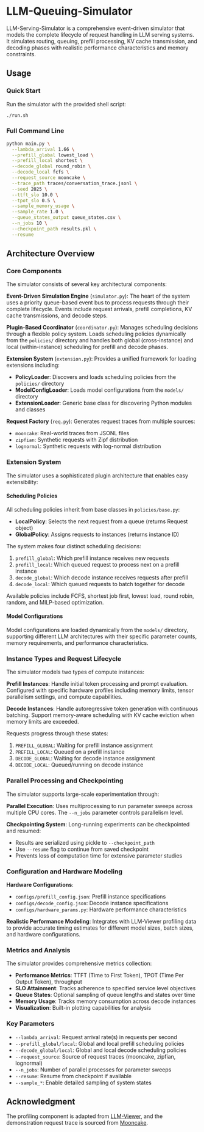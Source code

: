 # LLM-Queuing-Simulator

LLM-Serving-Simulator is a comprehensive event-driven simulator that models the complete lifecycle of request handling in LLM serving systems. It simulates routing, queuing, prefill processing, KV cache transmission, and decoding phases with realistic performance characteristics and memory constraints.

## Usage

### Quick Start

Run the simulator with the provided shell script:
```bash
./run.sh
```

### Full Command Line

```bash
python main.py \
  --lambda_arrival 1.66 \
  --prefill_global lowest_load \
  --prefill_local shortest \
  --decode_global round_robin \
  --decode_local fcfs \
  --request_source mooncake \
  --trace_path traces/conversation_trace.jsonl \
  --seed 2025 \
  --ttft_slo 10.0 \
  --tpot_slo 0.5 \
  --sample_memory_usage \
  --sample_rate 1.0 \
  --queue_states_output queue_states.csv \
  --n_jobs 10 \
  --checkpoint_path results.pkl \
  --resume
```

## Architecture Overview

### Core Components

The simulator consists of several key architectural components:

**Event-Driven Simulation Engine** (`simulator.py`): The heart of the system uses a priority queue-based event bus to process requests through their complete lifecycle. Events include request arrivals, prefill completions, KV cache transmissions, and decode steps.

**Plugin-Based Coordinator** (`coordinator.py`): Manages scheduling decisions through a flexible policy system. Loads scheduling policies dynamically from the `policies/` directory and handles both global (cross-instance) and local (within-instance) scheduling for prefill and decode phases.

**Extension System** (`extension.py`): Provides a unified framework for loading extensions including:
- **PolicyLoader**: Discovers and loads scheduling policies from the `policies/` directory
- **ModelConfigLoader**: Loads model configurations from the `models/` directory
- **ExtensionLoader**: Generic base class for discovering Python modules and classes

**Request Factory** (`req.py`): Generates request traces from multiple sources:
- `mooncake`: Real-world traces from JSONL files
- `zipfian`: Synthetic requests with Zipf distribution
- `lognormal`: Synthetic requests with log-normal distribution

### Extension System

The simulator uses a sophisticated plugin architecture that enables easy extensibility:

#### Scheduling Policies
All scheduling policies inherit from base classes in `policies/base.py`:
- **LocalPolicy**: Selects the next request from a queue (returns Request object)
- **GlobalPolicy**: Assigns requests to instances (returns instance ID)

The system makes four distinct scheduling decisions:
1. `prefill_global`: Which prefill instance receives new requests
2. `prefill_local`: Which queued request to process next on a prefill instance  
3. `decode_global`: Which decode instance receives requests after prefill
4. `decode_local`: Which queued requests to batch together for decode

Available policies include FCFS, shortest job first, lowest load, round robin, random, and MILP-based optimization.

#### Model Configurations
Model configurations are loaded dynamically from the `models/` directory, supporting different LLM architectures with their specific parameter counts, memory requirements, and performance characteristics.

### Instance Types and Request Lifecycle

The simulator models two types of compute instances:

**Prefill Instances**: Handle initial token processing and prompt evaluation. Configured with specific hardware profiles including memory limits, tensor parallelism settings, and compute capabilities.

**Decode Instances**: Handle autoregressive token generation with continuous batching. Support memory-aware scheduling with KV cache eviction when memory limits are exceeded.

Requests progress through these states:
1. `PREFILL_GLOBAL`: Waiting for prefill instance assignment
2. `PREFILL_LOCAL`: Queued on a prefill instance
3. `DECODE_GLOBAL`: Waiting for decode instance assignment  
4. `DECODE_LOCAL`: Queued/running on decode instance

### Parallel Processing and Checkpointing

The simulator supports large-scale experimentation through:

**Parallel Execution**: Uses multiprocessing to run parameter sweeps across multiple CPU cores. The `--n_jobs` parameter controls parallelism level.

**Checkpointing System**: Long-running experiments can be checkpointed and resumed:
- Results are serialized using pickle to `--checkpoint_path`
- Use `--resume` flag to continue from saved checkpoint
- Prevents loss of computation time for extensive parameter studies

### Configuration and Hardware Modeling

**Hardware Configurations**: 
- `configs/prefill_config.json`: Prefill instance specifications
- `configs/decode_config.json`: Decode instance specifications  
- `configs/hardware_params.py`: Hardware performance characteristics

**Realistic Performance Modeling**: Integrates with LLM-Viewer profiling data to provide accurate timing estimates for different model sizes, batch sizes, and hardware configurations.

### Metrics and Analysis

The simulator provides comprehensive metrics collection:

- **Performance Metrics**: TTFT (Time to First Token), TPOT (Time Per Output Token), throughput
- **SLO Attainment**: Tracks adherence to specified service level objectives
- **Queue States**: Optional sampling of queue lengths and states over time
- **Memory Usage**: Tracks memory consumption across decode instances
- **Visualization**: Built-in plotting capabilities for analysis

### Key Parameters

- `--lambda_arrival`: Request arrival rate(s) in requests per second
- `--prefill_global/local`: Global and local prefill scheduling policies
- `--decode_global/local`: Global and local decode scheduling policies  
- `--request_source`: Source of request traces (mooncake, zipfian, lognormal)
- `--n_jobs`: Number of parallel processes for parameter sweeps
- `--resume`: Resume from checkpoint if available
- `--sample_*`: Enable detailed sampling of system states

## Acknowledgment

The profiling component is adapted from [LLM-Viewer](https://github.com/hahnyuan/LLM-Viewer), and the demonstration request trace is sourced from [Mooncake](https://github.com/kvcache-ai/Mooncake).


